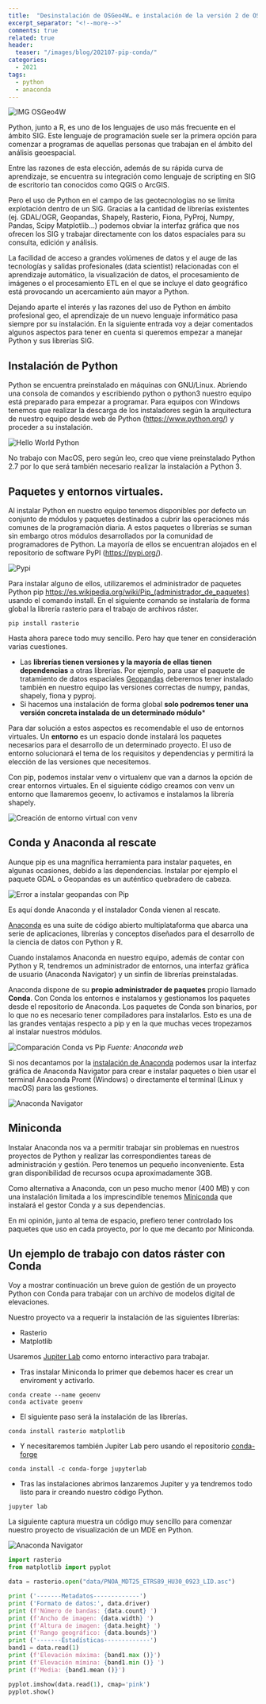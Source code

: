 ```yaml
---
title:  "Desinstalación de OSGeo4W… e instalación de la versión 2 de OSGeo4W"
excerpt_separator: "<!--more-->"
comments: true
related: true
header:
  teaser: "/images/blog/202107-pip-conda/" 
categories: 
  - 2021
tags:
  - python
  - anaconda
---
```


![IMG OSGeo4W](/images/blog/202106_osgeo4w/00_osgeo4w-logo.png)

Python, junto a R, es uno de los lenguajes de uso más frecuente en el ámbito SIG. Este lenguaje de programación suele ser la primera opción para comenzar a programas de aquellas personas que trabajan en el ámbito del análisis geoespacial. 

Entre las razones de esta elección, además de su rápida curva de aprendizaje, se encuentra su integración como lenguaje de scripting en SIG de escritorio tan conocidos como QGIS o ArcGIS.

Pero el uso de Python en el campo de las geotecnologías no se limita explotación dentro de un SIG. Gracias a la cantidad de librerías existentes (ej. GDAL/OGR, Geopandas,  Shapely, Rasterio, Fiona, PyProj, Numpy, Pandas, Scipy Matplotlib…) podemos obviar la interfaz gráfica que nos ofrecen los SIG y trabajar directamente con los datos espaciales para su consulta, edición y análisis. 

La facilidad de acceso a grandes volúmenes de datos y el auge de las tecnologías y salidas profesionales (data scientist) relacionadas con el aprendizaje automático, la visualización de datos, el procesamiento de imágenes o el procesamiento ETL en el que se incluye el dato geográfico está provocando un acercamiento aún mayor a Python.

Dejando aparte el interés y las razones del uso de Python en ámbito profesional geo, el aprendizaje de un nuevo lenguaje informático pasa siempre por su instalación. 
En la siguiente entrada voy a dejar comentados algunos aspectos para tener en cuenta si queremos empezar a manejar Python y sus librerías SIG.

## Instalación de Python

Python se encuentra preinstalado en máquinas con GNU/Linux. Abriendo una consola de comandos y escribiendo python  o python3 nuestro equipo está preparado para empezar a programar.
Para equipos con Windows tenemos que realizar la descarga de los instaladores según la arquitectura de nuestro equipo desde web de Python (https://www.python.org/) y proceder a su instalación.

![Hello World Python](/images/blog/202107-pip-conda/00_python_hellworld.jpg)

No trabajo con MacOS, pero según leo, creo que viene  preinstalado Python 2.7 por lo que será también necesario realizar la instalación a Python 3.

## Paquetes y entornos virtuales.

Al instalar Python en nuestro equipo tenemos disponibles por defecto un conjunto de módulos y paquetes destinados a cubrir las operaciones más comunes de la programación diaria. 
A estos paquetes o librerías se suman sin embargo otros módulos desarrollados por la comunidad de programadores de Python. La mayoría de ellos se encuentran alojados en el repositorio de software PyPI (https://pypi.org/).

![Pypi](/images/blog/202107-pip-conda/01_pypi_gdal.jpg)
 
Para instalar alguno de ellos, utilizaremos el administrador de paquetes Python pip https://es.wikipedia.org/wiki/Pip_(administrador_de_paquetes) usando el comando install.
En el siguiente comando se instalaría de forma global la librería rasterio para el trabajo de archivos ráster.

```
pip install rasterio
```

Hasta ahora parece todo muy sencillo. Pero hay que tener en consideración varias cuestiones.

- Las **librerías tienen versiones y la mayoría de ellas tienen dependencias** a otras librerías. Por ejemplo, para usar el paquete de tratamiento de datos espaciales [Geopandas]( https://geopandas.org/) deberemos tener instalado también en nuestro equipo las versiones correctas de numpy, pandas, shapely, fiona  y pyproj.
- Si hacemos una instalación de forma global **solo podremos tener una versión concreta instalada de un determinado módulo***

Para dar solución a estos aspectos es recomendable el uso de entornos virtuales. 
Un **entorno** es un espacio donde instalará los paquetes necesarios para el desarrollo de un determinado proyecto. El uso de entorno solucionará el tema de los requisitos y dependencias y permitirá la elección de las versiones que necesitemos.

Con pip, podemos instalar venv o virtualenv que van a darnos la opción de crear entornos virtuales.
En el siguiente código creamos con venv un entorno que llamaremos geoenv, lo activamos e instalamos la librería shapely.

![Creación de entorno virtual con venv](/images/blog/202107-pip-conda/02_venv.jpg)

## Conda y Anaconda al rescate

Aunque pip es una magnífica herramienta para instalar paquetes, en algunas ocasiones, debido a las dependencias. Instalar por ejemplo el paquete GDAL o Geopandas es un auténtico quebradero de cabeza.

![Error a instalar geopandas con Pip](/images/blog/202107-pip-conda/03_error_geopandas.jpg)
 
Es aquí donde Anaconda y el instalador Conda vienen al rescate.

[Anaconda](https://www.anaconda.com/)  es una suite de código abierto multiplataforma que abarca una serie de aplicaciones, librerías y conceptos diseñados para el desarrollo de la ciencia de datos con Python y R.

Cuando instalamos Anaconda en nuestro equipo, además de contar con Python y R, tendremos un administrador de entornos, una interfaz gráfica de usuario (Anaconda Navigator) y un sinfín de librerías preinstaladas.

Anaconda dispone de su **propio administrador de paquetes** propio llamado **Conda**. Con Conda los entornos e instalamos y gestionamos los paquetes desde el repositorio de Anaconda. Los paquetes de Conda son binarios, por lo que no es necesario tener compiladores para instalarlos. Esto es una de las grandes ventajas respecto a pip y en la que muchas veces tropezamos al instalar nuestros módulos.

![Comparación Conda vs Pip](/images/blog/202107-pip-conda/comparación_conda_pip.jpg)
*Fuente: Anaconda web*

Si nos decantamos por la [instalación de Anaconda](https://www.anaconda.com/products/individual) podemos usar la interfaz gráfica de Anaconda Navigator para crear e instalar paquetes o bien usar el terminal Anaconda Promt (Windows) o directamente el terminal (Linux y macOS) para las gestiones.

![Anaconda Navigator ](/images/blog/202107-pip-conda/anaconda_navigator.png)

## Miniconda

Instalar Anaconda nos va a permitir trabajar sin problemas en nuestros proyectos de Python y realizar las correspondientes tareas de administración y gestión.  Pero tenemos un pequeño inconveniente. Esta gran disponibilidad de recursos ocupa aproximadamente 3GB.

Como alternativa a Anaconda, con un peso mucho menor (400 MB) y con una instalación limitada a los imprescindible tenemos [Miniconda](https://docs.conda.io/en/latest/miniconda.html)  que instalará el gestor Conda y a sus dependencias.

En mi opinión, junto al tema de espacio, prefiero tener controlado los paquetes que uso en cada proyecto, por lo que me decanto por Miniconda.

## Un ejemplo de trabajo con datos ráster con Conda

Voy a mostrar continuación un breve guion de gestión de un proyecto Python con Conda para trabajar con un archivo de modelos digital de elevaciones. 

Nuestro proyecto va a requerir la instalación de las siguientes librerías:

-	Rasterio
-	Matplotlib

Usaremos [Jupiter Lab](https://jupyter.org/)  como entorno interactivo para trabajar.

- Tras instalar Miniconda lo primer que debemos hacer es crear un enviroment y activarlo.
  
```
conda create --name geoenv
conda activate geoenv
```

- El siguiente paso será la instalación de las librerías. 

```
conda install rasterio matplotlib 
```

- Y necesitaremos también Jupiter Lab pero usando el repositorio [conda-forge](https://conda-forge.org/)

```
conda install -c conda-forge jupyterlab
```

- Tras las instalaciones abrimos lanzaremos Jupiter y ya tendremos todo listo para ir creando nuestro código Python.

```
jupyter lab
```

La siguiente captura muestra un código muy sencillo para comenzar nuestro proyecto de visualización de un MDE en Python.

![Anaconda Navigator ](/images/blog/202107-pip-conda/04_jupiter.jpg)

```python
import rasterio
from matplotlib import pyplot

data = rasterio.open("data/PNOA_MDT25_ETRS89_HU30_0923_LID.asc")

print ('-------Metadatos-------------')
print ('Formato de datos:', data.driver)
print (f'Número de bandas: {data.count} ')
print (f'Ancho de imagen: {data.width} ')
print (f'Altura de imagen: {data.height} ')
print (f'Rango geográfico: {data.bounds}')
print ('-------Estadísticas-------------')
band1 = data.read(1)
print (f'Elevación máxima: {band1.max ()}')
print (f'Elevación mímina: {band1.min ()} ')
print (f'Media: {band1.mean ()}')

pyplot.imshow(data.read(1), cmap='pink')
pyplot.show()
```
